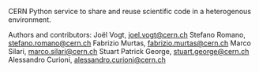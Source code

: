 CERN Python service to share and reuse scientific code in a heterogenous environment.

Authors and contributors:
Joël Vogt, joel.vogt@cern.ch
Stefano Romano, stefano.romano@cern.ch
Fabrizio Murtas, fabrizio.murtas@cern.ch
Marco Silari, marco.silari@cern.ch
Stuart Patrick George, stuart.george@cern.ch
Alessandro Curioni, alessandro.curioni@cern.ch